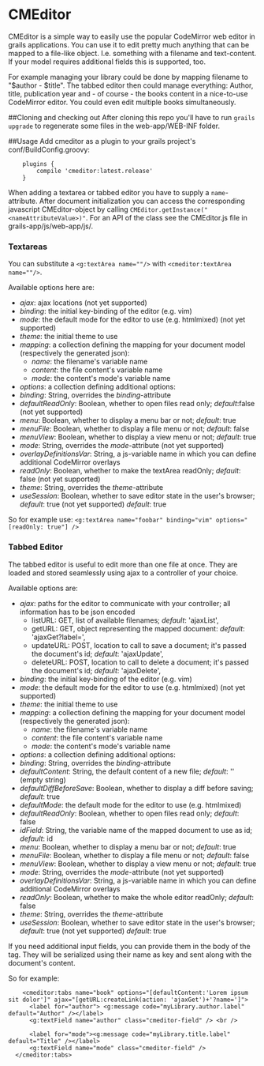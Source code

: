 # CMEditor
CMEditor is a simple way to easily use the popular CodeMirror web editor in grails applications. You can use it to edit pretty much anything that can be mapped to a file-like object. I.e. something with a filename and text-content.
If your model requires additional fields this is supported, too.

For example managing your library could be done by mapping filename to "$author - $title". The tabbed editor then could manage everything: Author, title, publication year and - of course - the books content in a nice-to-use CodeMirror editor. You could even edit multiple books simultaneously.

##Cloning and checking out
After cloning this repo you'll have to run `grails upgrade` to regenerate some files in the web-app/WEB-INF folder. 

##Usage
Add cmeditor as a plugin to your grails project's conf/BuildConfig.groovy:
```
    plugins {
        compile 'cmeditor:latest.release'
    }
```

When adding a textarea or tabbed editor you have to supply a `name`-attribute. After document initialization you can access the corresponding javascript CMEditor-object by calling `CMEditor.getInstance("<nameAttributeValue>)"`. For an API of the class see the CMEditor.js file in grails-app/js/web-app/js/.
### Textareas
You can substitute a `<g:textArea name=""/>` with `<cmeditor:textArea name=""/>`.

Available options here are:
  * _ajax_: ajax locations (not yet supported)
  * _binding_: the initial key-binding of the editor (e.g. vim)
  * _mode_:    the default mode for the editor to use (e.g. htmlmixed) (not yet supported)
  * _theme_:   the initial theme to use
  * _mapping_: a collection defining the mapping for your document model (respectively the generated json):
    * _name_: the filename's variable name
    * _content_: the file content's variable name
    * _mode_: the content's mode's variable name
  * _options_: a collection defining additional options:
  * _binding_: String, overrides the _binding_-attribute
  * _defaultReadOnly_: Boolean, whether to open files read only; _default_:false (not yet supported)
  * _menu_: Boolean, whether to display a menu bar or not; _default_: true
  * _menuFile_: Boolean, whether to display a file menu or not; _default_: false
  * _menuView_: Boolean, whether to display a view menu or not; _default_: true
  * _mode_: String, overrides the _mode_-attribute (not yet supported)
  * _overlayDefinitionsVar_: String, a js-variable name in which you can define additional CodeMirror overlays
  * _readOnly_: Boolean, whether to make the textArea readOnly; _default_: false (not yet supported)
  * _theme_: String, overrides the _theme_-attribute
  * _useSession_: Boolean, whether to save editor state in the user's browser; _default_: true (not yet supported) _default_: true

So for example use: `<g:textArea name="foobar" binding="vim" options="[readOnly: true"] />`

### Tabbed Editor
The tabbed editor is useful to edit more than one file at once. They are loaded and stored seamlessly using ajax to a controller of your choice.

Available options are:
  * _ajax_: paths for the editor to communicate with your controller; all information has to be json encoded
    * listURL: GET, list of available filenames; _default_: 'ajaxList',
    * getURL: GET, object representing the mapped document: _default_: 'ajaxGet?label=',
    * updateURL: POST, location to call to save a document; it's passed the document's id; _default_: 'ajaxUpdate',
    * deleteURL: POST, location to call to delete a document; it's passed the document's id; _default_: 'ajaxDelete',
  * _binding_: the initial key-binding of the editor (e.g. vim)
  * _mode_:    the default mode for the editor to use (e.g. htmlmixed) (not yet supported)
  * _theme_:   the initial theme to use
  * _mapping_: a collection defining the mapping for your document model (respectively the generated json):
    * _name_: the filename's variable name
    * _content_: the file content's variable name
    * _mode_: the content's mode's variable name
  * _options_: a collection defining additional options:
  * _binding_: String, overrides the _binding_-attribute
  * _defaultContent_: String, the default content of a new file; _default_: '' (empty string)
  * _defaultDiffBeforeSave_: Boolean, whether to display a diff before saving; _default_: true
  * _defaultMode_: the default mode for the editor to use (e.g. htmlmixed)
  * _defaultReadOnly_: Boolean, whether to open files read only; _default_: false
  * _idField_: String, the variable name of the mapped document to use as id; _default_: id
  * _menu_: Boolean, whether to display a menu bar or not; _default_: true
  * _menuFile_: Boolean, whether to display a file menu or not; _default_: false
  * _menuView_: Boolean, whether to display a view menu or not; _default_: true
  * _mode_: String, overrides the _mode_-attribute (not yet supported)
  * _overlayDefinitionsVar_: String, a js-variable name in which you can define additional CodeMirror overlays
  * _readOnly_: Boolean, whether to make the whole editor readOnly; _default_: false
  * _theme_: String, overrides the _theme_-attribute
  * _useSession_: Boolean, whether to save editor state in the user's browser; _default_: true (not yet supported) _default_: true

If you need additional input fields, you can provide them in the body of the tag. They will be serialized using their name as key and sent along with the document's content.

So for example:
```gsp
    <cmeditor:tabs name="book" options="[defaultContent:'Lorem ipsum sit dolor']" ajax="[getURL:createLink(action: 'ajaxGet')+'?name=']">
      <label for="author"> <g:message code="myLibrary.author.label" default="Author" /></label>
      <g:textField name="author" class="cmeditor-field" /> <br />

      <label for="mode"><g:message code="myLibrary.title.label" default="Title" /></label>
      <g:textField name="mode" class="cmeditor-field" />
  </cmeditor:tabs>
```
